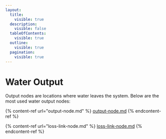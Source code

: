 ```yaml
---
layout:
  title:
    visible: true
  description:
    visible: false
  tableOfContents:
    visible: true
  outline:
    visible: true
  pagination:
    visible: true
---
```


# Water Output

Output nodes are locations where water leaves the system. Below are the most used water output nodes:

{% content-ref url="output-node.md" %}
[output-node.md](output-node.md)
{% endcontent-ref %}

{% content-ref url="loss-link-node.md" %}
[loss-link-node.md](loss-link-node.md)
{% endcontent-ref %}
